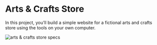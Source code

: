 # Arts & Crafts Store

In this project, you’ll build a simple website for a fictional arts and crafts store using the tools on your own computer.


![arts & crafts store specs](https://content.codecademy.com/courses/freelance-1/unit-2/dasmotos-arts_redline.jpg)